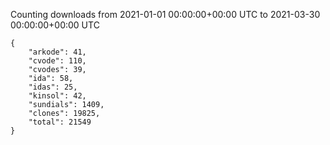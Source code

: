 
Counting downloads from 2021-01-01 00:00:00+00:00 UTC to 2021-03-30 00:00:00+00:00 UTC

```
{
    "arkode": 41,
    "cvode": 110,
    "cvodes": 39,
    "ida": 58,
    "idas": 25,
    "kinsol": 42,
    "sundials": 1409,
    "clones": 19825,
    "total": 21549
}
```
